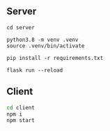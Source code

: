 ## Server

```shell
cd server

python3.8 -m venv .venv
source .venv/bin/activate

pip install -r requirements.txt

flask run --reload
```

## Client

```bash
cd client
npm i
npm start
```
